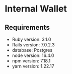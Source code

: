 # Internal Wallet

## Requirements

- Ruby version: 3.1.0
- Rails version: 7.0.2.3
- database: Postgres
- node version: 16.4.0
- npm version: 7.18.1
- yarn version: 1.22.17 
